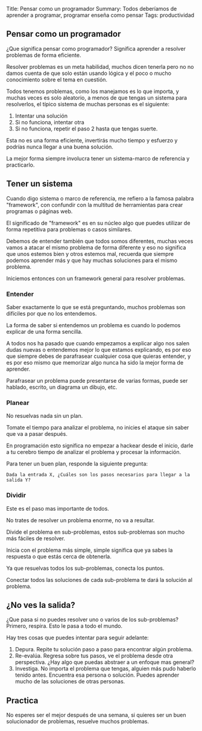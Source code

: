 Title: Pensar como un programador
Summary: Todos deberíamos de aprender a programar, programar enseña como pensar
Tags: productividad

## Pensar como un programador

¿Que significa pensar como programador?
Significa aprender a resolver problemas de forma eficiente.

Resolver problemas es un meta habilidad, muchos dicen tenerla pero no no damos cuenta de que solo están usando lógica y el poco o mucho conocimiento sobre el tema en cuestión.

Todos tenemos problemas, como los manejamos es lo que importa, y muchas veces es solo aleatorio, a menos de que tengas un sistema para resolverlos, el típico sistema de muchas personas es el siguiente:

1.  Intentar una solución
1.  Si no funciona, intentar otra
1.  Si no funciona, repetir el paso 2 hasta que tengas suerte.

Esta no es una forma eficiente, invertirás mucho tiempo y esfuerzo y podrías nunca llegar a una buena solución.

La mejor forma siempre involucra tener un sistema-marco de referencia y practicarlo.

## Tener un sistema

Cuando digo sistema o marco de referencia, me refiero a la famosa palabra "framework", con confundir con la multitud de herramientas para crear programas o páginas web.

El significado de "framework" es en su núcleo algo que puedes utilizar de forma repetitiva para problemas o casos similares.

Debemos de entender también que todos somos diferentes, muchas veces vamos a atacar el mismo problema de forma diferente y eso no significa que unos estemos bien y otros estemos mal, recuerda que siempre podemos aprender más y que hay muchas soluciones para el mismo problema.

Iniciemos entonces con un framework general para resolver problemas.

### Entender
Saber exactamente lo que se está preguntando, muchos problemas son difíciles por que no los entendemos.

La forma de saber si entendemos un problema es cuando lo podemos explicar de una forma sencilla.

A todos nos ha pasado que cuando empezamos a explicar algo nos salen dudas nuevas o entendemos mejor lo que estamos explicando, es por eso que siempre debes de parafrasear cualquier cosa que quieras entender, y es por eso mismo que memorizar algo nunca ha sido la mejor forma de aprender.

Parafrasear un problema puede presentarse de varias formas, puede ser hablado, escrito, un diagrama un dibujo, etc.

### Planear
No resuelvas nada sin un plan.

Tomate el tiempo para analizar el problema, no inicies el ataque sin saber que va a pasar después.

En programación esto significa no empezar a hackear desde el inicio, darle a tu cerebro tiempo de analizar el problema y procesar la información.

Para tener un buen plan, responde la siguiente pregunta:

`Dada la entrada X, ¿Cuáles son los pasos necesarios para llegar a la salida Y?`

### Dividir

Este es el paso mas importante de todos.

No trates de resolver un problema enorme, no va a resultar.

Divide el problema en sub-problemas, estos sub-problemas son mucho más fáciles de resolver.

Inicia con el problema más simple, simple significa que ya sabes la respuesta o que estás cerca de obtenerla.

Ya que resuelvas todos los sub-problemas, conecta los puntos.

Conectar todos las soluciones de cada sub-problema te dará la solución al problema.

## ¿No ves la salida?

¿Que pasa si no puedes resolver uno o varios de los sub-problemas?
Primero, respira. Esto le pasa a todo el mundo.

Hay tres cosas que puedes intentar para seguir adelante:

1.  Depura. Repite tu solución paso a paso para encontrar algún problema.
1.  Re-evalúa. Regresa sobre tus pasos, ve el problema desde otra perspectiva. ¿Hay algo que puedas abstraer a un enfoque mas general?
1.  Investiga. No importa el problema que tengas, alguien más pudo haberlo tenido antes. Encuentra esa persona o solución. Puedes aprender mucho de las soluciones de otras personas.


## Practica

No esperes ser el mejor después de una semana, si quieres ser un buen solucionador de problemas, resuelve muchos problemas.
